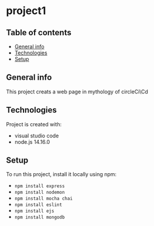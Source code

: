 # project1
## Table of contents
* [General info](#general-info)
* [Technologies](#technologies)
* [Setup](#setup)

## General info
This project creats a web page in mythology of circleCi\Cd 
	
## Technologies
Project is created with:
* visual studio code
* node.js 14.16.0
	
## Setup
To run this project, install it locally using npm:

* `npm install express`
* `npm install nodemon`
* `npm install mocha chai`
* `npm install eslint`
* `npm install ejs`
* `npm install mongodb`

